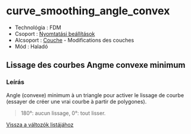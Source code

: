 # curve\_smoothing\_angle\_convex

* Technológia : FDM
* Csoport : [Nyomtatási beállítások](../../../konfig/print_settings)
* Alcsoport : [Couche](../../beallitasok/print_settings.md#couche) - Modifications des couches
* Mód : Haladó

## Lissage des courbes Angme convexe minimum

### Leírás

Angle \(convexe\) minimum à un triangle pour activer le lissage de courbe \(essayer de créer une vrai courbe à partir de polygones\).

> 180°: aucun lissage, 0°: tout lisser.

[Vissza a változók listájához](../../variable_list)

